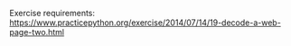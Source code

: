 Exercise requirements: https://www.practicepython.org/exercise/2014/07/14/19-decode-a-web-page-two.html

